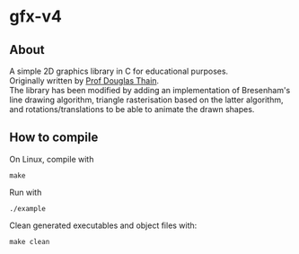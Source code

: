 # gfx-v4

## About
A simple 2D graphics library in C for educational purposes.  
Originally written by [Prof Douglas Thain](https://www3.nd.edu/~dthain/courses/cse20211/fall2013/gfx/).  
The library has been modified by adding an implementation of Bresenham's line drawing algorithm, triangle rasterisation
based on the latter algorithm, and rotations/translations to be able to animate the drawn shapes.

## How to compile
On Linux, compile with
```
make
```
Run with
```
./example
```
Clean generated executables and object files with:
```
make clean
```
